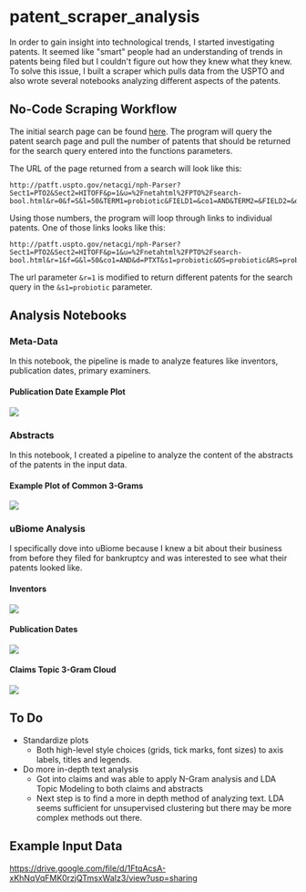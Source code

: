 # patent_scraper_analysis

In order to gain insight into technological trends, I started investigating patents. It seemed like "smart" people had an understanding of trends in patents being filed but I couldn't figure out how they knew what they knew. To solve this issue, I built a scraper which pulls data from the USPTO and also wrote several notebooks analyzing different aspects of the patents. 

## No-Code Scraping Workflow

The initial search page can be found [here](http://patft.uspto.gov/netahtml/PTO/search-bool.html). The program will query the patent search page and pull the number of patents that should be returned for the search query entered into the functions parameters.

The URL of the page returned from a search will look like this:
```
http://patft.uspto.gov/netacgi/nph-Parser?Sect1=PTO2&Sect2=HITOFF&p=1&u=%2Fnetahtml%2FPTO%2Fsearch-bool.html&r=0&f=S&l=50&TERM1=probiotic&FIELD1=&co1=AND&TERM2=&FIELD2=&d=PTXT
```

Using those numbers, the program will loop through links to individual patents. One of those links looks like this:
```
http://patft.uspto.gov/netacgi/nph-Parser?Sect1=PTO2&Sect2=HITOFF&p=1&u=%2Fnetahtml%2FPTO%2Fsearch-bool.html&r=1&f=G&l=50&co1=AND&d=PTXT&s1=probiotic&OS=probiotic&RS=probiotic
```
The url parameter `&r=1` is modified to return different patents for the search query in the `&s1=probiotic` parameter.

## Analysis Notebooks

### Meta-Data

In this notebook, the pipeline is made to analyze features like inventors, publication dates, primary examiners.

#### Publication Date Example Plot

![](https://i.imgur.com/px767ex.png)

### Abstracts

In this notebook, I created a pipeline to analyze the content of the abstracts of the patents in the input data. 

#### Example Plot of Common 3-Grams

![](https://i.imgur.com/0aAnkUf.png)

### uBiome Analysis

I specifically dove into uBiome because I knew a bit about their business from before they filed for bankruptcy and was interested to see what their patents looked like. 

#### Inventors

![](https://i.imgur.com/37tUJz5.png)

#### Publication Dates

![](https://i.imgur.com/qTdFdIG.png)

#### Claims Topic 3-Gram Cloud

![](https://i.imgur.com/jIB6gx6.png)

## To Do

- Standardize plots
  - Both high-level style choices (grids, tick marks, font sizes) to axis labels, titles and legends.
- Do more in-depth text analysis
  - Got into claims and was able to apply N-Gram analysis and LDA Topic Modeling to both claims and abstracts
  - Next step is to find a more in depth method of analyzing text. LDA seems sufficient for unsupervised clustering but there may be more complex methods out there. 
  
## Example Input Data

https://drive.google.com/file/d/1FtqAcsA-xKhNqVqFMK0rzjQTmsxWaIz3/view?usp=sharing
